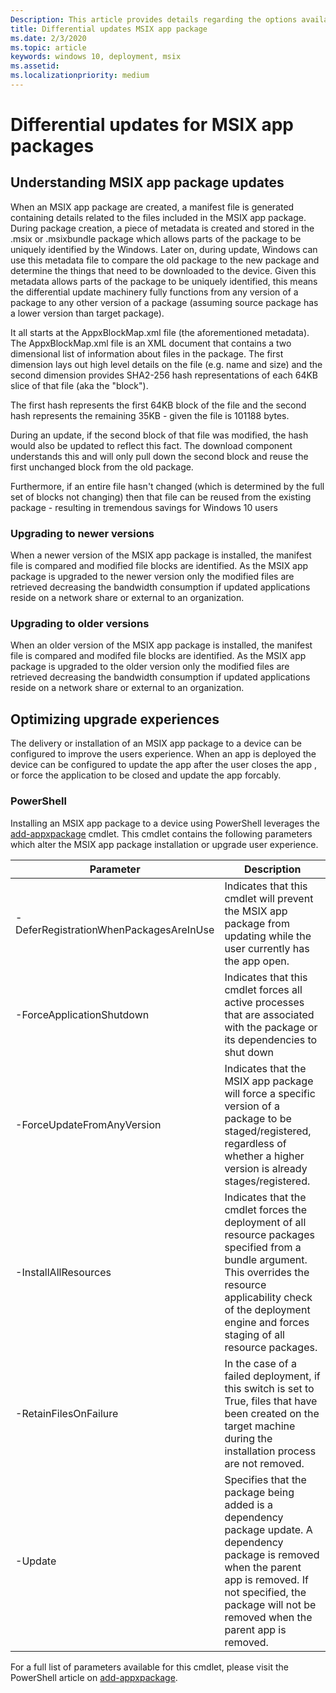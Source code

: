 ```yaml
---
Description: This article provides details regarding the options available when updating an MSIX app.
title: Differential updates MSIX app package
ms.date: 2/3/2020
ms.topic: article
keywords: windows 10, deployment, msix
ms.assetid:  
ms.localizationpriority: medium
---
```

  
# Differential updates for MSIX app packages

## Understanding MSIX app package updates
When an MSIX app package are created, a manifest file is generated containing details related to the files included in the MSIX app package. During package creation, a piece of metadata is created and stored in the .msix or .msixbundle package which allows parts of the package to be uniquely identified by the Windows. Later on, during update, Windows can use this metadata file to compare the old package to the new package and determine the things that need to be downloaded to the device. Given this metadata allows parts of the package to be uniquely identified, this means the differential update machinery fully functions from any version of a package to any other version of a package (assuming source package has a lower version than target package).

It all starts at the AppxBlockMap.xml file (the aforementioned metadata). The AppxBlockMap.xml file is an XML document that contains a two dimensional list of information about files in the package. The first dimension lays out high level details on the file (e.g. name and size) and the second dimension provides SHA2-256 hash representations of each 64KB slice of that file (aka the "block").

The first hash represents the first 64KB block of the file and the second hash represents the remaining 35KB - given the file is 101188 bytes.

During an update, if the second block of that file was modified, the hash would also be updated to reflect this fact. The download component understands this and will only pull down the second block and reuse the first unchanged block from the old package.

Furthermore, if an entire file hasn't changed (which is determined by the full set of blocks not changing) then that file can be reused from the existing package - resulting in tremendous savings for Windows 10 users

### Upgrading to newer versions
When a newer version of the MSIX app package is installed, the manifest file is compared and modified file blocks are identified. As the MSIX app package is upgraded to the newer version only the modified files are retrieved decreasing the bandwidth consumption if updated applications reside on a network share or external to an organization.

### Upgrading to older versions
When an older version of the MSIX app package is installed, the manifest file is compared and modifed file blocks are identified. As the MSIX app package is upgraded to the older version only the modified files are retrieved decreasing the bandwidth consumption if updated applications reside on a network share or external to an organization.

## Optimizing upgrade experiences
The delivery or installation of an MSIX app package to a device can be configured to improve the users experience. When an app is deployed the device can be configured to update the app after the user closes the app , or force the application to be closed and update the app forcably.

### PowerShell
Installing an MSIX app package to a device using PowerShell leverages the [add-appxpackage](/powershell-msix-cmdlets.md) cmdlet. This cmdlet contains the following parameters which alter the MSIX app package installation or upgrade user experience.

| Parameter | Description |
|-|-|
| -DeferRegistrationWhenPackagesAreInUse | Indicates that this cmdlet will prevent the MSIX app package from updating while the user currently has the app open. |
| -ForceApplicationShutdown | Indicates that this cmdlet forces all active processes that are associated with the package or its dependencies to shut down |
| -ForceUpdateFromAnyVersion | Indicates that the MSIX app package will force a specific version of a package to be staged/registered, regardless of whether a higher version is already stages/registered. |
| -InstallAllResources | Indicates that the cmdlet forces the deployment of all resource packages specified from a bundle argument. This overrides the resource applicability check of the deployment engine and forces staging of all resource packages. |
| -RetainFilesOnFailure | In the case of a failed deployment, if this switch is set to True, files that have been created on the target machine during the installation process are not removed. |
| -Update | Specifies that the package being added is a dependency package update. A dependency package is removed when the parent app is removed. If not specified, the package will not be removed when the parent app is removed. |

For a full list of parameters available for this cmdlet, please visit the PowerShell article on [add-appxpackage](/powershell/module/appx/add-appxpackage?view=win10-ps).